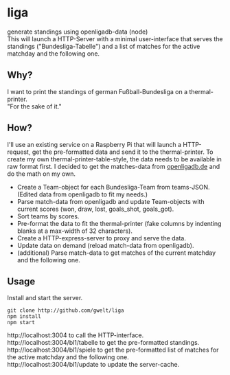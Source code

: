 # liga
generate standings using openligadb-data (node)  
This will launch a HTTP-Server with a minimal user-interface that serves the standings ("Bundesliga-Tabelle") and a list of matches for the active matchday and the following one.

## Why?
I want to print the standings of german Fußball-Bundesliga on a thermal-printer.  
"For the sake of it."

## How?
I'll use an existing service on a Raspberry Pi that will launch a HTTP-request, get the pre-formatted data and send it to the thermal-printer. To create my own thermal-printer-table-style, the data needs to be available in raw format first. I decided to get the matches-data from [openligadb.de](http://openligadb.de) and do the math on my own.
- Create a Team-object for each Bundesliga-Team from teams-JSON. (Edited data from openligadb to fit my needs.)
- Parse match-data from openligadb and update Team-objects with current scores (won, draw, lost, goals_shot, goals_got).
- Sort teams by scores.
- Pre-format the data to fit the thermal-printer (fake columns by indenting blanks at a max-width of 32 characters).
- Create a HTTP-express-server to proxy and serve the data.
- Update data on demand (reload match-data from openligadb).
- (additional) Parse match-data to get matches of the current matchday and the following one.

## Usage
Install and start the server.
```
git clone http://github.com/gwelt/liga
npm install
npm start
```
http://localhost:3004 to call the HTTP-interface.  
http://localhost:3004/bl1/tabelle to get the pre-formatted standings.  
http://localhost:3004/bl1/spiele to get the pre-formatted list of matches for the active matchday and the following one.  
http://localhost:3004/bl1/update to update the server-cache.  
